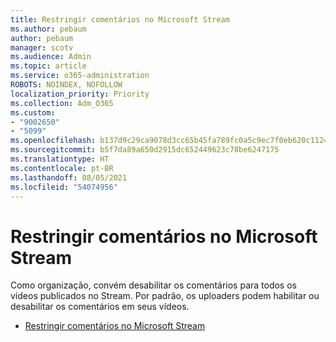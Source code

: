 ```yaml
---
title: Restringir comentários no Microsoft Stream
ms.author: pebaum
author: pebaum
manager: scotv
ms.audience: Admin
ms.topic: article
ms.service: o365-administration
ROBOTS: NOINDEX, NOFOLLOW
localization_priority: Priority
ms.collection: Adm_O365
ms.custom:
- "9002650"
- "5099"
ms.openlocfilehash: b137d9c29ca9078d3cc65b45fa789fc0a5c9ec7f0eb620c1124bf09ed6bfa852
ms.sourcegitcommit: b5f7da89a650d2915dc652449623c78be6247175
ms.translationtype: HT
ms.contentlocale: pt-BR
ms.lasthandoff: 08/05/2021
ms.locfileid: "54074956"
---
```

# <a name="restrict-commenting-in-microsoft-stream"></a>Restringir comentários no Microsoft Stream

Como organização, convém desabilitar os comentários para todos os vídeos publicados no Stream. Por padrão, os uploaders podem habilitar ou desabilitar os comentários em seus vídeos.

- [Restringir comentários no Microsoft Stream](https://docs.microsoft.com/stream/portal-disable-comments)
